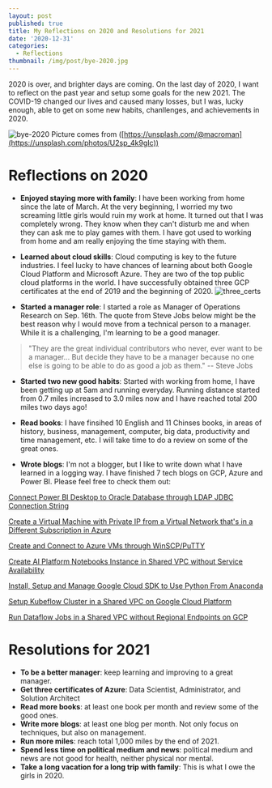 ```yaml
---
layout: post
published: true
title: My Reflections on 2020 and Resolutions for 2021
date: '2020-12-31'
categories:
  - Reflections
thumbnail: /img/post/bye-2020.jpg
---
```

2020 is over, and brighter days are coming. On the last day of 2020, I want to reflect on the past year and setup some goals for the new 2021. The COVID-19 changed our lives and caused many losses, but I was, lucky enough, able to get on some new habits, chanllenges, and achievements in 2020.

<!--more-->

![bye-2020]({{site.baseurl}}/img/post/bye-2020.jpg)
Picture comes from ([https://unsplash.com/@macroman](https://unsplash.com/photos/U2sp_4k9gIc))

# Reflections on 2020

- **Enjoyed staying more with family**: I have been working from home since the late of March. At the very beginning, I worried my two screaming little girls would ruin my work at home. It turned out that I was completely wrong. They know when they can't disturb me and when they can ask me to play games with them. I have got used to working from home and am really enjoying the time staying with them.

- **Learned about cloud skills**: Cloud computing is key to the future industries. I feel lucky to have chances of learning about both Google Cloud Platform and Microsoft Azure. They are two of the top public cloud platforms in the world. I have successfully obtained three GCP certificates at the end of 2019 and the beginning of 2020.
![three_certs]({{site.baseurl}}/img/post/ThreeCerts.JPG)

- **Started a manager role**: I started a role as Manager of Operations Research on Sep. 16th. The quote from Steve Jobs below might be the best reason why I would move from a technical person to a manager. While it is a challenging, I'm learning to be a good manager.

> "They are the great individual contributors who never, ever want to be a manager... But decide they have to be a manager because no one else is going to be able to do as good a job as them." -- Steve Jobs

- **Started two new good habits**: Started with working from home, I have been getting up at 5am and running everyday. Running distance started from 0.7 miles increased to 3.0 miles now and I have reached total 200 miles two days ago! 

- **Read books**: I have finsihed 10 English and 11 Chinses books, in areas of history, business, management, computer, big data, productivity and time management, etc. I will take time to do a review on some of the great ones.

- **Wrote blogs**: I'm not a blogger, but I like to write down what I have learned in a logging way. I have finished 7 tech blogs on GCP, Azure and Power BI. Please feel free to check them out:

[Connect Power BI Desktop to Oracle Database through LDAP JDBC Connection String](https://leifengblog.net/blog/connect-power-bi-desktop-to-oracle-database-through-ldap-jdbc-connection-string/)

[Create a Virtual Machine with Private IP from a Virtual Network that's in a Different Subscription in Azure](https://leifengblog.net/blog/create-a-virtual-machine-with-private-ip-from-a-virtual-network/)

[Create and Connect to Azure VMs through WinSCP/PuTTY](https://leifengblog.net/blog/create-and-connect-to-azure-vm-under-company-proxy/)

[Create AI Platform Notebooks Instance in Shared VPC without Service Availability](https://leifengblog.net/blog/create-ai-platform-notebooks-instance-in-shared-vpc-without-service-availability/)

[Install, Setup and Manage Google Cloud SDK to Use Python From Anaconda](https://leifengblog.net/blog/Installing-Google-Cloud-SDK-to-Use-Python-from-Anaconda/)

[Setup Kubeflow Cluster in a Shared VPC on Google Cloud Platform](https://leifengblog.net/blog/setup-kubeflow-cluster-in-shared-vpc-on-google-cloud-platform/)

[Run Dataflow Jobs in a Shared VPC without Regional Endpoints on GCP](https://leifengblog.net/blog/run-dataflow-jobs-in-a-shared-vpc-on-gcp/)

# Resolutions for 2021

- **To be a better manager**: keep learning and improving to a great manager.
- **Get three certificates of Azure**: Data Scientist, Administrator, and Solution Architect
- **Read more books**: at least one book per month and review some of the good ones.
- **Write more blogs**: at least one blog per month. Not only focus on techniques, but also on management. 
- **Run more miles**: reach total 1,000 miles by the end of 2021. 
- **Spend less time on political medium and news**: political medium and news are not good for health, neither physical nor mental.
- **Take a long vacation for a long trip with family**: This is what I owe the girls in 2020.
